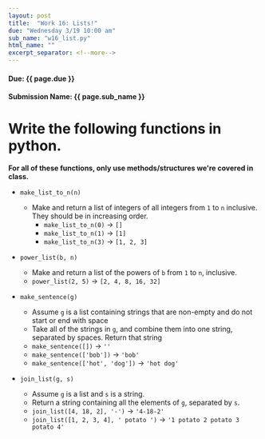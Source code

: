 ```yaml
---
layout: post
title:  "Work 16: Lists!"
due: "Wednesday 3/19 10:00 am"
sub_name: "w16_list.py"
html_name: ""
excerpt_separator: <!--more-->
---
```


#### Due: {{ page.due }}
#### Submission Name: {{ page.sub_name }}

# Write the following functions in python.
__For all of these functions, only use methods/structures we're covered in class.__
- `make_list_to_n(n)`
  - Make and return a list of integers of all integers from `1` to `n` inclusive. They should be in increasing order.
    - `make_list_to_n(0)` → `[]`
    - `make_list_to_n(1)` → `[1]`
    - `make_list_to_n(3)` → `[1, 2, 3]`

- `power_list(b, n)`
  - Make and return a list of the powers of `b` from `1` to `n`, inclusive.
  - `power_list(2, 5)` -> `[2, 4, 8, 16, 32]`

- `make_sentence(g)`
  - Assume `g` is a list containing strings that are non-empty and do not start or end with space
  - Take all of the strings in `g`, and combine them into one string, separated by spaces. Return that string
  - `make_sentence([])` → `''`
  - `make_sentence(['bob'])` → `'bob'`
  - `make_sentence(['hot', 'dog'])` → `'hot dog'`

- `join_list(g, s)`
  - Assume `g` is a list and `s` is a string.
  - Return a string containing all the elements of `g`, separated by `s`.
  - `join_list([4, 18, 2], '-')` -> `'4-18-2'`
  - `join_list([1, 2, 3, 4], ' potato ')` -> `'1 potato 2 potato 3 potato 4'`
<!--
 makeFibList
  - Make a list of the Fibonacci numbers up to the nth term. The 0'th element is 0, the 1st is 1.
  - makeFibList(0) → [0]
  - makeFibList(1) → [0, 1]
  - makeFibList(2) → [0, 1, 1]
-->
